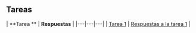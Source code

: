 ## Tareas

| **Tarea ** | **Respuestas** |
|---|---|---|
| [Tarea 1](https://rojasirvin.github.io/EPS2020/tareas/tarea1.html)
 | [Respuestas a la tarea 1](https://rojasirvin.github.io/EPS2020/tareas/tarea1_respuestas.html)  |